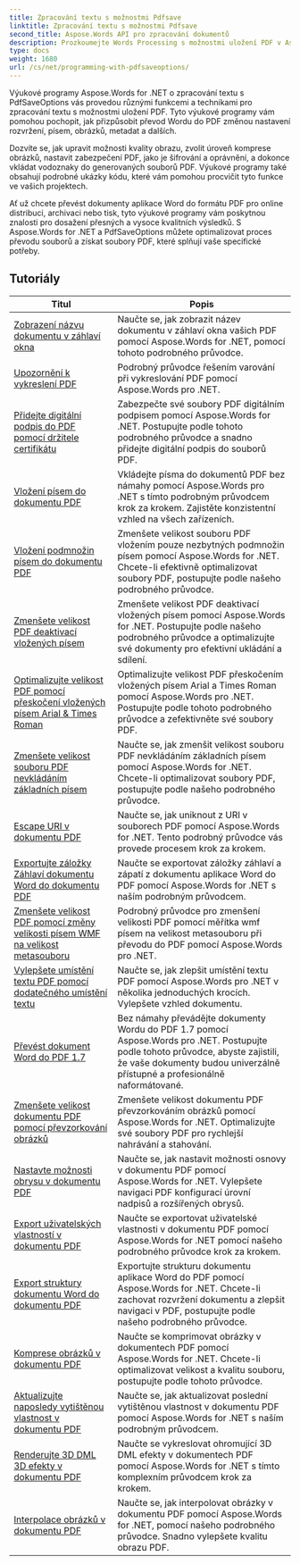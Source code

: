 ```yaml
---
title: Zpracování textu s možnostmi Pdfsave
linktitle: Zpracování textu s možnostmi Pdfsave
second_title: Aspose.Words API pro zpracování dokumentů
description: Prozkoumejte Words Processing s možnostmi uložení PDF v Aspose.Words pro .NET. Naučte se generovat dokumenty Wordu do PDF pomocí pokročilých funkcí prostřednictvím podrobných výukových programů a ukázkového kódu.
type: docs
weight: 1680
url: /cs/net/programming-with-pdfsaveoptions/
---
```

Výukové programy Aspose.Words for .NET o zpracování textu s PdfSaveOptions vás provedou různými funkcemi a technikami pro zpracování textu s možnostmi uložení PDF. Tyto výukové programy vám pomohou pochopit, jak přizpůsobit převod Wordu do PDF změnou nastavení rozvržení, písem, obrázků, metadat a dalších.

Dozvíte se, jak upravit možnosti kvality obrazu, zvolit úroveň komprese obrázků, nastavit zabezpečení PDF, jako je šifrování a oprávnění, a dokonce vkládat vodoznaky do generovaných souborů PDF. Výukové programy také obsahují podrobné ukázky kódu, které vám pomohou procvičit tyto funkce ve vašich projektech.

Ať už chcete převést dokumenty aplikace Word do formátu PDF pro online distribuci, archivaci nebo tisk, tyto výukové programy vám poskytnou znalosti pro dosažení přesných a vysoce kvalitních výsledků. S Aspose.Words for .NET a PdfSaveOptions můžete optimalizovat proces převodu souborů a získat soubory PDF, které splňují vaše specifické potřeby.

 ## Tutoriály
| Titul | Popis |
| --- | --- |
| [Zobrazení názvu dokumentu v záhlaví okna](./display-doc-title-in-window-titlebar/) | Naučte se, jak zobrazit název dokumentu v záhlaví okna vašich PDF pomocí Aspose.Words for .NET, pomocí tohoto podrobného průvodce. |
| [Upozornění k vykreslení PDF](./pdf-render-warnings/) | Podrobný průvodce řešením varování při vykreslování PDF pomocí Aspose.Words pro .NET. |
| [Přidejte digitální podpis do PDF pomocí držitele certifikátu](./digitally-signed-pdf-using-certificate-holder/) | Zabezpečte své soubory PDF digitálním podpisem pomocí Aspose.Words for .NET. Postupujte podle tohoto podrobného průvodce a snadno přidejte digitální podpis do souborů PDF. |
| [Vložení písem do dokumentu PDF](./embedded-all-fonts/) | Vkládejte písma do dokumentů PDF bez námahy pomocí Aspose.Words pro .NET s tímto podrobným průvodcem krok za krokem. Zajistěte konzistentní vzhled na všech zařízeních. |
| [Vložení podmnožin písem do dokumentu PDF](./embedded-subset-fonts/) | Zmenšete velikost souboru PDF vložením pouze nezbytných podmnožin písem pomocí Aspose.Words for .NET. Chcete-li efektivně optimalizovat soubory PDF, postupujte podle našeho podrobného průvodce. |
| [Zmenšete velikost PDF deaktivací vložených písem](./disable-embed-windows-fonts/) | Zmenšete velikost PDF deaktivací vložených písem pomocí Aspose.Words for .NET. Postupujte podle našeho podrobného průvodce a optimalizujte své dokumenty pro efektivní ukládání a sdílení. |
| [Optimalizujte velikost PDF pomocí přeskočení vložených písem Arial & Times Roman](./skip-embedded-arial-and-times-roman-fonts/) | Optimalizujte velikost PDF přeskočením vložených písem Arial a Times Roman pomocí Aspose.Words pro .NET. Postupujte podle tohoto podrobného průvodce a zefektivněte své soubory PDF. |
| [Zmenšete velikost souboru PDF nevkládáním základních písem](./avoid-embedding-core-fonts/) | Naučte se, jak zmenšit velikost souboru PDF nevkládáním základních písem pomocí Aspose.Words for .NET. Chcete-li optimalizovat soubory PDF, postupujte podle našeho podrobného průvodce. |
| [Escape URI v dokumentu PDF](./escape-uri/) | Naučte se, jak uniknout z URI v souborech PDF pomocí Aspose.Words for .NET. Tento podrobný průvodce vás provede procesem krok za krokem. |
| [Exportujte záložky Záhlaví dokumentu Word do dokumentu PDF](./export-header-footer-bookmarks/) | Naučte se exportovat záložky záhlaví a zápatí z dokumentu aplikace Word do PDF pomocí Aspose.Words for .NET s naším podrobným průvodcem. |
| [Zmenšete velikost PDF pomocí změny velikosti písem WMF na velikost metasouboru](./scale-wmf-fonts-to-metafile-size/) | Podrobný průvodce pro zmenšení velikosti PDF pomocí měřítka wmf písem na velikost metasouboru při převodu do PDF pomocí Aspose.Words pro .NET. |
| [Vylepšete umístění textu PDF pomocí dodatečného umístění textu](./additional-text-positioning/) | Naučte se, jak zlepšit umístění textu PDF pomocí Aspose.Words pro .NET v několika jednoduchých krocích. Vylepšete vzhled dokumentu. |
| [Převést dokument Word do PDF 1.7](./conversion-to-pdf-17/) | Bez námahy převádějte dokumenty Wordu do PDF 1.7 pomocí Aspose.Words pro .NET. Postupujte podle tohoto průvodce, abyste zajistili, že vaše dokumenty budou univerzálně přístupné a profesionálně naformátované. |
| [Zmenšete velikost dokumentu PDF pomocí převzorkování obrázků](./downsampling-images/) | Zmenšete velikost dokumentu PDF převzorkováním obrázků pomocí Aspose.Words for .NET. Optimalizujte své soubory PDF pro rychlejší nahrávání a stahování. |
| [Nastavte možnosti obrysu v dokumentu PDF](./set-outline-options/) | Naučte se, jak nastavit možnosti osnovy v dokumentu PDF pomocí Aspose.Words for .NET. Vylepšete navigaci PDF konfigurací úrovní nadpisů a rozšířených obrysů. |
| [Export uživatelských vlastností v dokumentu PDF](./custom-properties-export/) | Naučte se exportovat uživatelské vlastnosti v dokumentu PDF pomocí Aspose.Words for .NET pomocí našeho podrobného průvodce krok za krokem. |
| [Export struktury dokumentu Word do dokumentu PDF](./export-document-structure/) | Exportujte strukturu dokumentu aplikace Word do PDF pomocí Aspose.Words for .NET. Chcete-li zachovat rozvržení dokumentu a zlepšit navigaci v PDF, postupujte podle našeho podrobného průvodce. |
| [Komprese obrázků v dokumentu PDF](./image-compression/) | Naučte se komprimovat obrázky v dokumentech PDF pomocí Aspose.Words for .NET. Chcete-li optimalizovat velikost a kvalitu souboru, postupujte podle tohoto průvodce. |
| [Aktualizujte naposledy vytištěnou vlastnost v dokumentu PDF](./update-last-printed-property/) | Naučte se, jak aktualizovat poslední vytištěnou vlastnost v dokumentu PDF pomocí Aspose.Words for .NET s naším podrobným průvodcem. |
| [Renderujte 3D DML 3D efekty v dokumentu PDF](./dml-3deffects-rendering/) | Naučte se vykreslovat ohromující 3D DML efekty v dokumentech PDF pomocí Aspose.Words for .NET s tímto komplexním průvodcem krok za krokem. |
| [Interpolace obrázků v dokumentu PDF](./interpolate-images/) | Naučte se, jak interpolovat obrázky v dokumentu PDF pomocí Aspose.Words for .NET, pomocí našeho podrobného průvodce. Snadno vylepšete kvalitu obrazu PDF. |